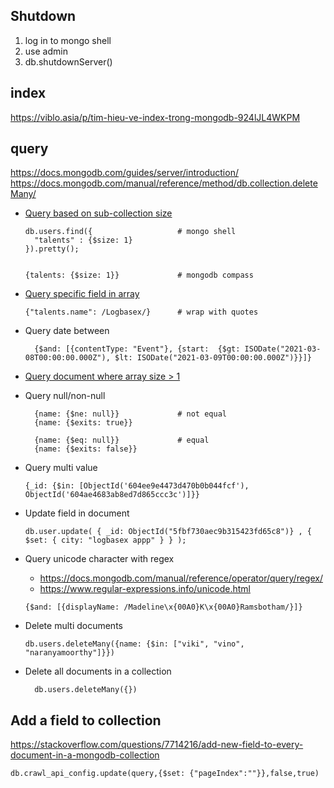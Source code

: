 ## Shutdown

1. log in to mongo shell
2. use admin
3. db.shutdownServer()

## index
https://viblo.asia/p/tim-hieu-ve-index-trong-mongodb-924lJL4WKPM


## query
https://docs.mongodb.com/guides/server/introduction/
https://docs.mongodb.com/manual/reference/method/db.collection.deleteMany/

- [Query based on sub-collection size](https://docs.mongodb.com/manual/reference/operator/query/size/)
    ```shell
    db.users.find({                   # mongo shell
      "talents" : {$size: 1}
    }).pretty();      
  
  
    {talents: {$size: 1}}             # mongodb compass 
    ```
- [Query specific field in array](https://stackoverflow.com/questions/3985214/retrieve-only-the-queried-element-in-an-object-array-in-mongodb-collection)  
    ```shell
    {"talents.name": /Logbasex/}      # wrap with quotes        
    ```
- Query date between
  ```shell
    {$and: [{contentType: "Event"}, {start:  {$gt: ISODate("2021-03-08T00:00:00.000Z"), $lt: ISODate("2021-03-09T00:00:00.000Z")}}]}
    ``` 
- [Query document where array size > 1](https://stackoverflow.com/questions/7811163/query-for-documents-where-array-size-is-greater-than-1)  

- Query null/non-null
  ```shell script
    {name: {$ne: null}}             # not equal
    {name: {$exits: true}}
    
    {name: {$eq: null}}             # equal
    {name: {$exits: false}}
  ```
- Query multi value
    ```shell script
    {_id: {$in: [ObjectId('604ee9e4473d470b0b044fcf'), ObjectId('604ae4683ab8ed7d865ccc3c')]}}
    ```
  
- Update field in document
    ```shell script
    db.user.update( { _id: ObjectId("5fbf730aec9b315423fd65c8")} , { $set: { city: "logbasex appp" } } );
    ```  
- Query unicode character with regex
    - https://docs.mongodb.com/manual/reference/operator/query/regex/
    - https://www.regular-expressions.info/unicode.html
    ```shell script
    {$and: [{displayName: /Madeline\x{00A0}K\x{00A0}Ramsbotham/}]}
    ```
  
- Delete multi documents
  ```shell
  db.users.deleteMany({name: {$in: ["viki", "vino", "naranyamoorthy"]}})
  ```
  
- Delete all documents in a collection
    ```shell script
      db.users.deleteMany({})
    ```  

## Add a field to collection

https://stackoverflow.com/questions/7714216/add-new-field-to-every-document-in-a-mongodb-collection

```shell
db.crawl_api_config.update(query,{$set: {"pageIndex":""}},false,true)
```